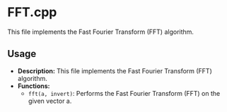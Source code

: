 # FFT.cpp

This file implements the Fast Fourier Transform (FFT) algorithm.

## Usage

*   **Description:** This file implements the Fast Fourier Transform (FFT) algorithm.
*   **Functions:**
    *   `fft(a, invert)`: Performs the Fast Fourier Transform (FFT) on the given vector a.
